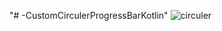 "# -CustomCirculerProgressBarKotlin" 
![circuler](https://user-images.githubusercontent.com/59265591/166894802-d7d3e6af-d319-482b-965b-91215836f926.png)
